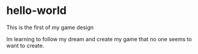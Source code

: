 # hello-world

This is the first of my game design


Im learning to follow my dream and create my game that no one seems to want to create.
